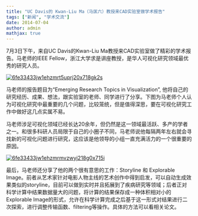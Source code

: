 ```yaml
---
title: "UC Davis的 Kwan-Liu Ma（马匡六）教授来CAD实验室做学术报告"
tags: ["新闻", "学术交流"]
date: 2014-07-04
author: admin  
mathjax: true
---
```


7月3日下午，来自UC Davis的Kwan-Liu Ma教授来CAD实验室做了精彩的学术报告。马老师的IEEE Fellow，浙江大学求是讲座教授，是华人可视化研究领域最优秀的研究人员。

[![6fe33433jw1ehzmrt5uprj20x718gk2s](http://www.cad.zju.edu.cn/home/vagblog/wp-content/uploads/2014/07/6fe33433jw1ehzmrt5uprj20x718gk2s.jpg)](http://www.cad.zju.edu.cn/home/vagblog/wp-content/uploads/2014/07/6fe33433jw1ehzmrt5uprj20x718gk2s.jpg)



马老师的报告题目为“Emerging Research Topics in Visualization”, 他将自己的研究经历、成果、想法，跟实验室的老师、同学进行了分享。下图为马老师个人认为可视化研究中最重要的几个问题，比较笼统，但是值得深思，要在可视化研究工作中做好这几点实属不易。

马老师涉足可视化领域已经长达20余年，但仍然是这一领域最活跃、多产的学者之一。和很多科研人员局限于自己的小圈子不同，马老师说他每隔两年左右就会寻找新的可视化问题进行研究，这应该是他领导的小组一直充满活力的一个很重要的原因。

[![6fe33433jw1ehzmrmvzwyj218g0x715i](http://www.cad.zju.edu.cn/home/vagblog/wp-content/uploads/2014/07/6fe33433jw1ehzmrmvzwyj218g0x715i.jpg)](http://www.cad.zju.edu.cn/home/vagblog/wp-content/uploads/2014/07/6fe33433jw1ehzmrmvzwyj218g0x715i.jpg)

最后，马老师还分享了他的两个很有意思的工作：Storyline 和 Explorable Image。前者从艺术家针对电影人物主线的艺术创作中得到启发，可以自动生成效果类似的storyline，目前可以做到实时并且拓展到了疾病研究等领域；后者正对科学计算中结果数据量大的问题，将计算的结果保存成一种体积相对小的Explorable Image的形式，允许在科学计算完成之后基于这一形式对结果进行二次探索，进行调整传输函数、filtering等操作。具体的方法可以看相关论文。

